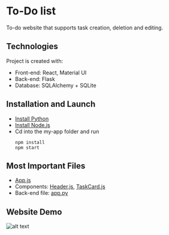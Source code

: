 # To-Do list
To-do website that supports task creation, deletion and editing.

## Technologies
Project is created with:
- Front-end: React, Material UI
- Back-end: Flask
- Database: SQLAlchemy + SQLite

## Installation and Launch
- [Install Python](https://www.python.org/downloads/)
- [Install Node.js](https://nodejs.org/en/)
- Cd into the my-app folder and run
  ```
  npm install
  npm start
  ```
## Most Important Files
- [App.js](my-app/src/App.js)
- Components: [Header.js](my-app/src/components/Header.js), [TaskCard.js](my-app/src/components/TaskCard.js) 
- Back-end file: [app.py](.venv/app.py)

## Website Demo

![alt text](https://github.com/Fima1/To-do_list/blob/main/To-do_website_demo1.gif?raw=true)
